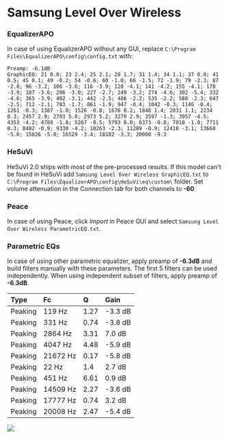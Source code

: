 # Samsung Level Over Wireless

### EqualizerAPO
In case of using EqualizerAPO without any GUI, replace `C:\Program Files\EqualizerAPO\config\config.txt`
with:
```
Preamp: -6.1dB
GraphicEQ: 21 0.0; 23 2.4; 25 2.1; 28 1.7; 31 1.4; 34 1.1; 37 0.8; 41 0.5; 45 0.1; 49 -0.2; 54 -0.6; 60 -1.0; 66 -1.5; 72 -1.9; 79 -2.3; 87 -2.8; 96 -3.2; 106 -3.6; 116 -3.9; 128 -4.1; 141 -4.2; 155 -4.1; 170 -3.9; 187 -3.6; 206 -3.0; 227 -2.7; 249 -3.2; 274 -4.6; 302 -5.4; 332 -4.6; 365 -3.9; 402 -3.1; 442 -2.5; 486 -2.2; 535 -2.2; 588 -2.3; 647 -2.5; 712 -2.1; 783 -1.7; 861 -1.9; 947 -0.4; 1042 -0.3; 1146 -0.4; 1261 -0.3; 1387 -1.0; 1526 -0.8; 1678 0.2; 1846 1.4; 2031 1.1; 2234 0.3; 2457 2.9; 2703 5.8; 2973 5.2; 3270 2.9; 3597 -1.3; 3957 -4.5; 4353 -4.2; 4788 -1.8; 5267 -0.5; 5793 0.0; 6373 -0.8; 7010 -1.0; 7711 0.3; 8482 -0.9; 9330 -4.2; 10263 -2.3; 11289 -0.9; 12418 -3.1; 13660 -5.0; 15026 -5.0; 16529 -3.4; 18182 -3.3; 20000 -9.3
```

### HeSuVi
HeSuVi 2.0 ships with most of the pre-processed results. If this model can't be found in HeSuVi add
`Samsung Level Over Wireless GraphicEQ.txt` to `C:\Program Files\EqualizerAPO\config\HeSuVi\eq\custom\` folder.
Set volume attenuation in the Connection tab for both channels to **-60**

### Peace
In case of using Peace, click *Import* in Peace GUI and select `Samsung Level Over Wireless ParametricEQ.txt`.

### Parametric EQs
In case of using other parametric equalizer, apply preamp of **-6.3dB** and build filters manually
with these parameters. The first 5 filters can be used independently.
When using independent subset of filters, apply preamp of **-6.3dB**.

| Type    | Fc       |    Q | Gain    |
|:--------|:---------|:-----|:--------|
| Peaking | 119 Hz   | 1.27 | -3.3 dB |
| Peaking | 331 Hz   | 0.74 | -3.8 dB |
| Peaking | 2864 Hz  | 3.31 | 7.0 dB  |
| Peaking | 4047 Hz  | 4.48 | -5.9 dB |
| Peaking | 21672 Hz | 0.17 | -5.8 dB |
| Peaking | 22 Hz    | 1.4  | 2.7 dB  |
| Peaking | 451 Hz   | 6.61 | 0.9 dB  |
| Peaking | 14509 Hz | 2.27 | -3.6 dB |
| Peaking | 17777 Hz | 0.74 | 3.2 dB  |
| Peaking | 20008 Hz | 2.47 | -5.4 dB |

![](https://raw.githubusercontent.com/jaakkopasanen/AutoEq/master/results/rtings/avg/Samsung%20Level%20Over%20Wireless/Samsung%20Level%20Over%20Wireless.png)
